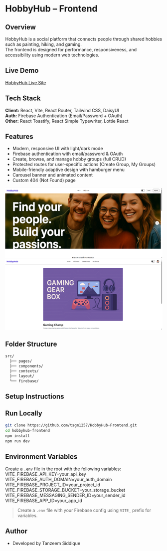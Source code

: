 # HobbyHub – Frontend

## Overview
HobbyHub is a social platform that connects people through shared hobbies such as painting, hiking, and gaming.  
The frontend is designed for performance, responsiveness, and accessibility using modern web technologies.

## Live Demo
[HobbyHub Live Site](https://nimble-pixie-ed13e1.netlify.app/)

## Tech Stack
**Client:** React, Vite, React Router, Tailwind CSS, DaisyUI  
**Auth:** Firebase Authentication (Email/Password + OAuth)  
**Other:** React Toastify, React Simple Typewriter, Lottie React

## Features
- Modern, responsive UI with light/dark mode
- Firebase authentication with email/password & OAuth
- Create, browse, and manage hobby groups (full CRUD)
- Protected routes for user-specific actions (Create Group, My Groups)
- Mobile-friendly adaptive design with hamburger menu
- Carousel banner and animated content
- Custom 404 (Not Found) page

![Homepage](public/screenshots/home.png)
![Group Details](public/screenshots/group-details.png)

## Folder Structure

```
src/
  ├── pages/
  ├── components/
  ├── contexts/
  ├── layout/
  └── firebase/
```

## Setup Instructions

## Run Locally
```bash
git clone https://github.com/tsgm1257/HobbyHub-Frontend.git
cd hobbyhub-frontend
npm install
npm run dev
```

## Environment Variables
Create a `.env` file in the root with the following variables:
VITE_FIREBASE_API_KEY=your_api_key
VITE_FIREBASE_AUTH_DOMAIN=your_auth_domain
VITE_FIREBASE_PROJECT_ID=your_project_id
VITE_FIREBASE_STORAGE_BUCKET=your_storage_bucket
VITE_FIREBASE_MESSAGING_SENDER_ID=your_sender_id
VITE_FIREBASE_APP_ID=your_app_id

> Create a `.env` file with your Firebase config using `VITE_` prefix for variables.

## Author

- Developed by Tanzeem Siddique
